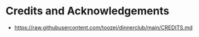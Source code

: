 # Credits and Acknowledgements

- https://raw.githubusercontent.com/toozej/dinnerclub/main/CREDITS.md
